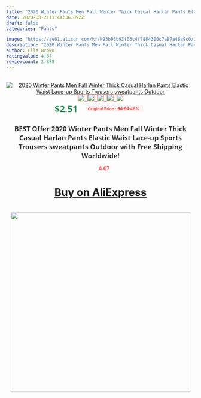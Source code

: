 ```yaml
---
title: "2020 Winter Pants Men Fall Winter Thick Casual Harlan Pants Elastic Waist Lace-up Sports Trousers sweatpants Outdoor"
date: 2020-08-2T11:44:36.892Z
draft: false
categories: "Pants"

image: "https://ae01.alicdn.com/kf/H93b93b93f03c4f7884300c7a87a48a9c0/2020-Winter-Pants-Men-Fall-Winter-Thick-Casual-Harlan-Pants-Elastic-Waist-Lace-up-Sports-Trousers.jpg"
description: "2020 Winter Pants Men Fall Winter Thick Casual Harlan Pants Elastic Waist Lace-up Sports Trousers sweatpants Outdoor"
author: Ella Brown
ratingvalue: 4.67
reviewcount: 2.888
---
```

<br>
<div style="text-align: center;">
<a href="https://s.click.aliexpress.com/e/_AmfG1R" target="_blank" rel="nofollow noopener noreferrer"><img alt="2020 Winter Pants Men Fall Winter Thick Casual Harlan Pants Elastic Waist Lace-up Sports Trousers sweatpants Outdoor" class="magnifier-image" src="https://ae01.alicdn.com/kf/H93b93b93f03c4f7884300c7a87a48a9c0/2020-Winter-Pants-Men-Fall-Winter-Thick-Casual-Harlan-Pants-Elastic-Waist-Lace-up-Sports-Trousers.jpg_640x640.jpg">
<br>
<img style="border:1px solid salmon" src="https://ae01.alicdn.com/kf/H93b93b93f03c4f7884300c7a87a48a9c0/2020-Winter-Pants-Men-Fall-Winter-Thick-Casual-Harlan-Pants-Elastic-Waist-Lace-up-Sports-Trousers.jpg_120x120.jpg">&nbsp;&nbsp;<img style="border:1px solid salmon" src="https://ae01.alicdn.com/kf/Hb40c44ce2bc744a49243ba6e3f739a57F/2020-Winter-Pants-Men-Fall-Winter-Thick-Casual-Harlan-Pants-Elastic-Waist-Lace-up-Sports-Trousers.jpg_120x120.jpg">&nbsp;&nbsp;<img style="border:1px solid salmon" src="https://ae01.alicdn.com/kf/H41c46d7f965f45c48f623dc481089d48I/2020-Winter-Pants-Men-Fall-Winter-Thick-Casual-Harlan-Pants-Elastic-Waist-Lace-up-Sports-Trousers.jpg_120x120.jpg">&nbsp;&nbsp;<img style="border:1px solid salmon" src="https://ae01.alicdn.com/kf/H6f86a5ce5891483fbb4b4a176bcf4e63f/2020-Winter-Pants-Men-Fall-Winter-Thick-Casual-Harlan-Pants-Elastic-Waist-Lace-up-Sports-Trousers.jpg_120x120.jpg">&nbsp;&nbsp;<img style="border:1px solid salmon" src="https://ae01.alicdn.com/kf/H69d50a8a648c41ecafc904bc01d40550Q/2020-Winter-Pants-Men-Fall-Winter-Thick-Casual-Harlan-Pants-Elastic-Waist-Lace-up-Sports-Trousers.jpg_120x120.jpg"></a></div><br0>
<div style="text-align: center;"><span style="background-color: white; border: 0px; box-sizing: border-box; color: seagreen; display: inline-block; font-family: &quot;open sans&quot; , &quot;arial&quot; , &quot;helvetica&quot; , sans-serif , &quot;heiti&quot;; font-size: 24px; font-stretch: inherit; font-weight: 700; line-height: inherit; margin: 0px 10px 0px 0px; padding: 0px; vertical-align: middle;">$2.51 </span>
<span style="background: rgb(255 , 241 , 241); border-radius: 3px; border: 0px; box-sizing: border-box; color: #ff4747; display: inline-block; font-family: inherit; font-size: 12px; font-stretch: inherit; font-style: inherit; font-variant: inherit; font-weight: 600; line-height: inherit; margin: 0px; padding: 2px 5px; transform: scale(0.9); vertical-align: middle;">Original Price : <b style="text-decoration: line-through;">$4.64 </b> 46%&nbsp;&nbsp;</span></div>
<h1 style="color: #333333; display: inline-block; font-family: &quot;open sans&quot; , &quot;arial&quot; , &quot;helvetica&quot; , sans-serif , &quot;heiti&quot;; font-size: 18px; font-stretch: inherit; font-weight: 700; text-align: center;">BEST Offer 2020 Winter Pants Men Fall Winter Thick Casual Harlan Pants Elastic Waist Lace-up Sports Trousers sweatpants Outdoor with Free Shipping Worldwide!</h1>
<div style="color: #ff4747; text-align: center;">
<img src="https://4.bp.blogspot.com/-M0ZcTcb-5uY/XleCXlxnR4I/AAAAAAAAAEc/OrjgMkXV1oMQFaCRZj5HQwOCBcu3w1FegCPcBGAYYCw/s1600/star.png" style="height: 15px;">&nbsp;<b>4.67</b></div>
<div class="button_cont" align="center"><a class="buynow_a" href="https://s.click.aliexpress.com/e/_AmfG1R" target="_blank" rel="nofollow noopener noreferrer"><H1>Buy on AliExpress</H1></a></div><br>
<div class="separator" style="clear: both; text-align: center;">
<img src="https://lh3.googleusercontent.com/-pTy5HemUv9M/XlePHvY0dAI/AAAAAAAAAE4/0nX5iRUoIWY8eMW9Dpxeirr157OZliDIgCLcBGAsYHQ/s1600/badge.gif" width="480">
</div>

